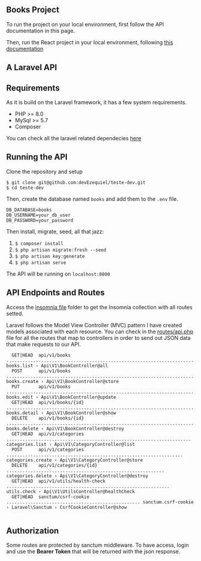 ## Books Project

To run the project on your local environment, first follow the API documentation in this page.

Then, run the React project in your local environment,  following [this documentation](https://github.com/devEzequiel/teste-dev/blob/ez-develop/resources/frontend/README.md)

## A Laravel API

## Requirements

As it is build on the Laravel framework, it has a few system requirements.

- PHP >= 8.0
- MySql >= 5.7
- Composer

You can check all the laravel related dependecies
[here](https://laravel.com/docs/9.x/deployment#server-requirements)

## Running the API
Clone the repository and setup

`$ git clone git@github.com:devEzequiel/teste-dev.git` <br />
`$ cd teste-dev` <br />

Then, create the database named `books` and add them to the `.env` file.

```
DB_DATABASE=books
DB_USERNAME=your_db_user
DB_PASSWORD=your_password
```

Then install, migrate, seed, all that jazz:

1. `$ composer install`
2. `$ php artisan migrate:fresh --seed`
3. `$ php artisan key:generate`
4. `$ php artisan serve`

The API will be running on `localhost:8000`


## API Endpoints and Routes

Access the [ìnsomnia file](https://github.com/devEzequiel/teste-dev/blob/master/.insomnia/books.json) folder to get the Insomnia collection with all routes setted.

Laravel follows the Model View Controller (MVC) pattern I have created models associated with
each resource. You can check in the [routes/api.php](https://github.com/devEzequiel/teste-dev/blob/ez-develop/routes/api.php) 
file for all the routes that map to controllers in order to send out JSON data that make requests to our API.


```
  GET|HEAD  api/v1/books .................................................................................... books.list › Api\V1\BookController@all
  POST      api/v1/books ................................................................................ books.create › Api\V1\BookController@store
  PUT       api/v1/books ................................................................................. books.edit › Api\V1\BookController@update
  GET|HEAD  api/v1/books/{id} ............................................................................ books.detail › Api\V1\BookController@show
  DELETE    api/v1/books/{id} ......................................................................... books.delete › Api\V1\BookController@destroy
  GET|HEAD  api/v1/categories ..................................................................... categories.list › Api\V1\CategoryController@list
  POST      api/v1/categories .................................................................. categories.create › Api\V1\CategoryController@store
  DELETE    api/v1/categories/{id} ........................................................... categories.delete › Api\V1\CategoryController@destroy
  GET|HEAD  api/v1/utils/health-check ............................................................. utils.check › Api\V1\UtilsController@healthCheck
  GET|HEAD  sanctum/csrf-cookie .................................................. sanctum.csrf-cookie › Laravel\Sanctum › CsrfCookieController@show
 
```

## Authorization

Some routes are protected by sanctum middleware.
To have access, login and use the **Bearer Token** that will be returned with the json response.
